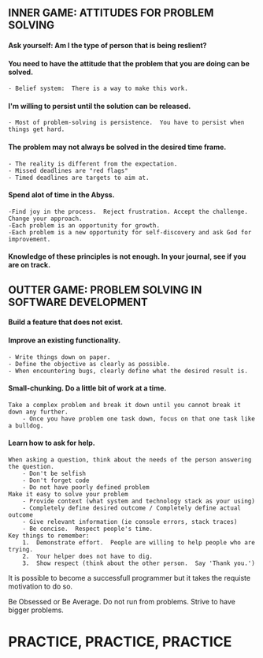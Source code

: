 
## INNER GAME:  ATTITUDES FOR PROBLEM SOLVING


#### Ask yourself: Am I the type of person that is being reslient? 


#### You need to have the attitude that the problem that you are doing can be solved.
	- Belief system:  There is a way to make this work.


#### I'm willing to persist until the solution can be released.
	- Most of problem-solving is persistence.  You have to persist when things get hard.


#### The problem may not always be solved in the desired time frame.
	- The reality is different from the expectation.
	- Missed deadlines are "red flags"
	- Timed deadlines are targets to aim at.


#### Spend alot of time in the Abyss.  
	-Find joy in the process.  Reject frustration. Accept the challenge.  Change your approach.
	-Each problem is an opportunity for growth.
	-Each problem is a new opportunity for self-discovery and ask God for improvement.


#### Knowledge of these principles is not enough.  In your journal, see if you are on track.


## OUTTER GAME:  PROBLEM SOLVING IN SOFTWARE DEVELOPMENT

#### Build a feature that does not exist.

#### Improve an existing functionality.
	- Write things down on paper.
	- Define the objective as clearly as possible.
	- When encountering bugs, clearly define what the desired result is.
	

#### Small-chunking.  Do a little bit of work at a time.
	Take a complex problem and break it down until you cannot break it down any further.
		- Once you have problem one task down, focus on that one task like a bulldog.


#### Learn how to ask for help.
	When asking a question, think about the needs of the person answering the question.
		- Don't be selfish
		- Don't forget code
		- Do not have poorly defined problem
	Make it easy to solve your problem
		- Provide context (what system and technology stack as your using)
		- Completely define desired outcome / Completely define actual outcome
		- Give relevant information (ie console errors, stack traces)
		- Be concise.  Respect people's time.
	Key things to remember:
		1.  Demonstrate effort.  People are willing to help people who are trying.
		2.  Your helper does not have to dig.
		3.  Show respect (think about the other person.  Say 'Thank you.')

It is possible to become a successfull programmer but it takes the requiste motivation to do so.

Be Obsessed or Be Average. Do not run from problems.  Strive to have bigger problems.

# PRACTICE, PRACTICE, PRACTICE

	

